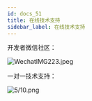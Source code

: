```yaml
---
id: docs_51
title: 在线技术支持
sidebar_label: 在线技术支持
---
```


开发者微信社区：

![WechatIMG223.jpeg](https://i.loli.net/2020/05/06/Kr8kshjNWnmiI5z.jpg)

一对一技术支持：

![5/10.png](https://i.loli.net/2020/05/11/7wnWXgkcpQ2Di8t.png)


